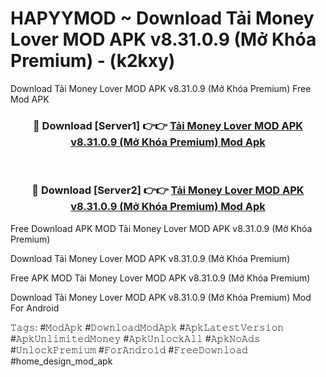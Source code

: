 # HAPYYMOD ~ Download Tải Money Lover MOD APK v8.31.0.9 (Mở Khóa Premium) - (k2kxy)
Download Tải Money Lover MOD APK v8.31.0.9 (Mở Khóa Premium) Free Mod APK

<div align="center">
<h3>🔴 Download [Server1] 👉👉 <a href="https://apk-comot.site?title=Tải_Money_Lover_MOD_APK_v8.31.0.9_(Mở_Khóa_Premium)">Tải Money Lover MOD APK v8.31.0.9 (Mở Khóa Premium) Mod Apk</a></h3><br>

<h3>🔴 Download [Server2] 👉👉 <a href="https://apk-comot.site?title=Tải_Money_Lover_MOD_APK_v8.31.0.9_(Mở_Khóa_Premium)">Tải Money Lover MOD APK v8.31.0.9 (Mở Khóa Premium) Mod Apk</a></h3>
</div>


Free Download APK MOD Tải Money Lover MOD APK v8.31.0.9 (Mở Khóa Premium)

Download Tải Money Lover MOD APK v8.31.0.9 (Mở Khóa Premium) 

Free APK MOD Tải Money Lover MOD APK v8.31.0.9 (Mở Khóa Premium) 

Download Tải Money Lover MOD APK v8.31.0.9 (Mở Khóa Premium) Mod For Android

𝚃𝚊𝚐𝚜: #𝙼𝚘𝚍𝙰𝚙𝚔 #𝙳𝚘𝚠𝚗𝚕𝚘𝚊𝚍𝙼𝚘𝚍𝙰𝚙𝚔 #𝙰𝚙𝚔𝙻𝚊𝚝𝚎𝚜𝚝𝚅𝚎𝚛𝚜𝚒𝚘𝚗 #𝙰𝚙𝚔𝚄𝚗𝚕𝚒𝚖𝚒𝚝𝚎𝚍𝙼𝚘𝚗𝚎𝚢 #𝙰𝚙𝚔𝚄𝚗𝚕𝚘𝚌𝚔𝙰𝚕𝚕 #𝙰𝚙𝚔𝙽𝚘𝙰𝚍𝚜 #𝚄𝚗𝚕𝚘𝚌𝚔𝙿𝚛𝚎𝚖𝚒𝚞𝚖 #𝙵𝚘𝚛𝙰𝚗𝚍𝚛𝚘𝚒𝚍 #𝙵𝚛𝚎𝚎𝙳𝚘𝚠𝚗𝚕𝚘𝚊𝚍 #home_design_mod_apk